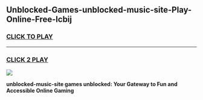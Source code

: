 
## Unblocked-Games-unblocked-music-site-Play-Online-Free-lcbij
<h3>
<a href="https://premium76.site?title=unblocked-music-site&ref=26A">CLICK TO PLAY</a></h3>
<hr>

<h3>
<a href="https://premium76.site?title=unblocked-music-site&ref=26A">CLICK 2 PLAY</a>
  
</h3>

<a href="https://premium76.site?title=unblocked-music-site&ref=26A"><img src="https://clearcache.store/games.png"></a>


**unblocked-music-site games unblocked: Your Gateway to Fun and Accessible Online Gaming**

